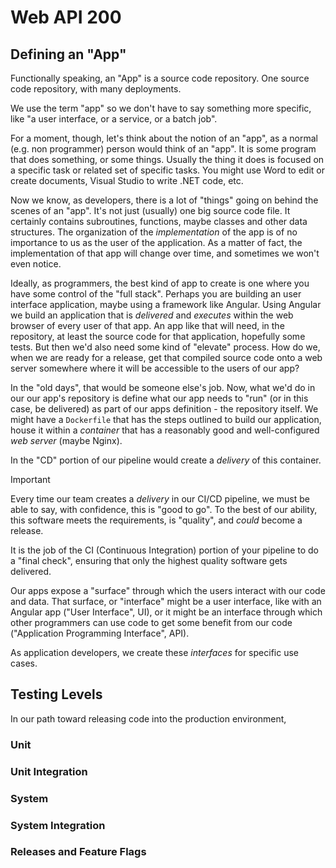 # Web API 200

## Defining an "App"

Functionally speaking, an "App" is a source code repository. One source code repository, with many deployments.

We use the term "app" so we don't have to say something more specific, like "a user interface, or a service, or a batch job".

For a moment, though, let's think about the notion of an "app", as a normal (e.g. non programmer) person would think of an "app". It is some program that does something, or some things. Usually the thing it does is focused on a specific task or related set of specific tasks. You might use Word to edit or create documents,
Visual Studio to write .NET code, etc.

Now we know, as developers, there is a lot of "things" going on behind the scenes of an "app". It's not just (usually) one big source code file. It certainly contains subroutines, functions, maybe classes and other data structures. The organization of the *implementation* of the app is of no importance to us as the user of the application. As a matter of fact, the implementation of that app will change over time, and sometimes we won't even notice. 

Ideally, as programmers, the best kind of app to create is one where you have some control of the "full stack". Perhaps you are building an user interface application, maybe using a framework like Angular. Using Angular we build an application that is *delivered* and *executes* within the web browser of every user of that app. An app like that will need, in the repository, at least the source code for that application, hopefully some tests. But then we'd also need some kind of "elevate" process. How do we, when we are ready for a release, get that compiled source code onto a web server somewhere where it will be accessible to the users of our app?

In the "old days", that would be someone else's job. Now, what we'd do in our our app's repository is define what our app needs to "run" (or in this case, be delivered) as part of our apps definition - the repository itself. We might have a `Dockerfile` that has the steps outlined to build our application, house it within a *container* that has a reasonably good and well-configured *web server* (maybe Nginx). 

In the "CD" portion of our pipeline would create a *delivery* of this container. 

> [!IMPORTANT]
> Every time our team creates a *delivery* in our CI/CD pipeline, we must be able to say, with confidence, this is "good to go". 
> To the best of our ability, this software meets the requirements, is "quality", and *could* become a release.

It is the job of the CI (Continuous Integration) portion of your pipeline to do a "final check", ensuring that only the highest quality software gets delivered.

Our apps expose a "surface" through which the users interact with our code and data. That surface, or "interface" might be a user interface, like with an Angular app ("User Interface", UI), or it might be an interface through which other programmers can use code to get some benefit from our code ("Application Programming Interface", API).

As application developers, we create these *interfaces* for specific use cases. 

## Testing Levels

In our path toward releasing code into the production environment, 

### Unit
### Unit Integration
### System
### System Integration

### Releases and Feature Flags

